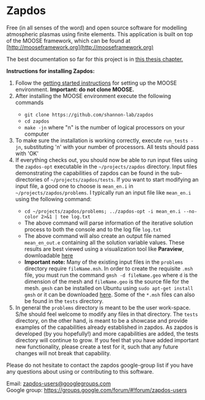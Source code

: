 Zapdos
=====

Free (in all senses of the word) and open source software for modelling atmospheric plasmas using finite elements.
This application is built on top of the MOOSE framework, which can be found at [http://mooseframework.org](http://mooseframework.org)

The best documentation so far for this project is in [this thesis chapter.](http://169.229.198.106/ZapdosChapter.pdf)

**Instructions for installing Zapdos:**

<ol>
  <li>Follow the <a href="http://mooseframework.org/getting-started/">getting started instructions</a> for setting up the MOOSE environment. <b>Important: do not clone MOOSE.</b></li>
  <li>After installing the MOOSE environment execute the following commands</li>
  <ul>
    <li><code>git clone https://github.com/shannon-lab/zapdos</code></li>
    <li><code>cd zapdos</code></li>
    <li><code>make -jn</code> where "n" is the number of logical processors on
  your computer</li>
  </ul>
  <li>To make sure the installation is working correctly, execute <code>run_tests -jn</code>, substituting 'n' with your number of processors. All tests should pass with 'OK'
  <li>If everything checks out, you should now be able to run input files using the <code>zapdos-opt</code> executable in the <code>~/projects/zapdos</code> directory. Input files demonstrating the capabilities of zapdos can be found in the sub-directories of <code>~/projects/zapdos/tests</code>. If you want to start modifying an input file, a good one to choose is <code>mean_en.i</code> in <code>~/projects/zapdos/problems</code>. I typically run an input file like <code>mean_en.i</code> using the following command:</li>
  <ul>
    <li><code>cd ~/projects/zapdos/problems; ../zapdos-opt -i mean_en.i --no-color 2>&1 | tee log.txt</code></li>
    <li>The above command will parse information of the iterative solution process to both the console and to the log file <code>log.txt</code></li>
    <li>The above command will also create an output file named <code>mean_en_out.e</code> containing all the solution variable values. These results are best viewed using a visualization tool like <b>Paraview</b>, downloadable <a href="http://www.paraview.org/download/">here</a></li>
    <li><b>Important note:</b> Many of the existing input files in the <code>problems</code> directory require <code>fileName.msh</code>. In order to create the requisite <code>.msh</code> file, you must run the command <code>gmsh -d fileName.geo</code> where <code>d</code> is the dimension of the mesh and <code>fileName.geo</code> is the source file for the mesh. <code>gmsh</code> can be installed on Ubuntu using <code>sudo apt-get install gmsh</code> or it can be downloaded <a href="http://gmsh.info/#Download">here</a>. Some of the <code>*.msh</code> files can also be found in the <code>tests</code> directory.</li>
  </ul>
  <li>In general the <code>problems</code> directory is meant to be the user work-space. S/he should feel welcome to modify any files in that directory. The <code>tests</code> directory, on the other hand, is meant to be a showcase and provide examples of the capabilities already established in zapdos. As zapdos is developed (by you hopefully!) and more capabilities are added, the tests directory will continue to grow. If you feel that you have added important new functionality, please create a test for it, such that any future changes will not break that capability.</li>
</ol>

Please do not hesitate to contact the zapdos google-group list if you have any questions about using or contributing to this software.

Email: <zapdos-users@googlegroups.com><br>
Google group: <https://groups.google.com/forum/#!forum/zapdos-users>

